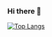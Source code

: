 ### Hi there 👋
[![Top Langs](https://github-readme-stats.vercel.app/api/top-langs/?username=shotaro-ada&layout=compact&theme=gruvbox&card_height=240px)](https://github.com/anuraghazra/github-readme-stats)
<!--
**50n1cd347h9/50n1cd347h9** is a ✨ _special_ ✨ repository because its `README.md` (this file) appears on your GitHub profile.

Here are some ideas to get you started:

- 🔭 I’m currently working on ...
- 🌱 I’m currently learning ...
- 👯 I’m looking to collaborate on ...
- 🤔 I’m looking for help with ...
- 💬 Ask me about ...
- 📫 How to reach me: ...
- 😄 Pronouns: ...
- ⚡ Fun fact: ...
-->
